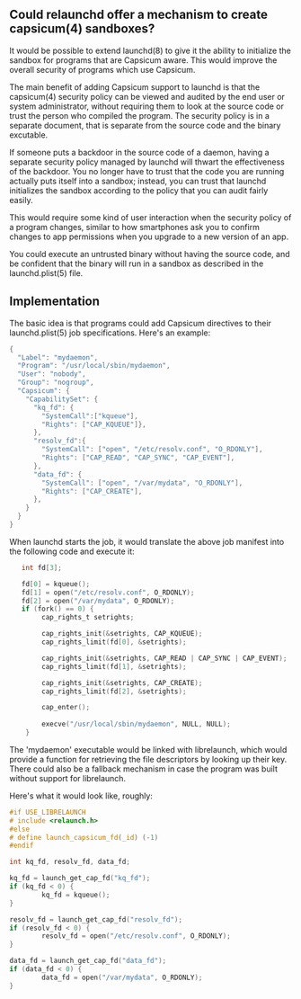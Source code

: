 Could relaunchd offer a mechanism to create capsicum(4) sandboxes?
-----------------------------------------------------------------

  It would be possible to extend launchd(8) to give it the ability to
initialize the sandbox for programs that are Capsicum aware. This would improve
the overall security of programs which use Capsicum.

  The main benefit of adding Capsicum support to launchd is that the
capsicum(4) security policy can be viewed and audited by the end user or system
administrator, without requiring them to look at the source code or trust the
person who compiled the program. The security policy is in a separate document,
that is separate from the source code and the binary excutable.

  If someone puts a backdoor in the source code of a daemon, having a separate
security policy managed by launchd will thwart the effectiveness of the
backdoor. You no longer have to trust that the code you are running actually
puts itself into a sandbox; instead, you can trust that launchd initializes the
sandbox according to the policy that you can audit fairly easily.

  This would require some kind of user interaction when the security policy of
a program changes, similar to how smartphones ask you to confirm changes to app
permissions when you upgrade to a new version of an app.

 You could execute an untrusted binary without having the source code,
  and be confident that the binary will run in a sandbox as described in the
launchd.plist(5) file. 

## Implementation

The basic idea is that programs could add Capsicum directives to their
launchd.plist(5) job specifications. Here's an example:

```C
{
  "Label": "mydaemon",
  "Program": "/usr/local/sbin/mydaemon",
  "User": "nobody",
  "Group": "nogroup",
  "Capsicum": {
    "CapabilitySet": {
      "kq_fd": {
        "SystemCall":["kqueue"], 
        "Rights": ["CAP_KQUEUE"]},
      },
      "resolv_fd":{
        "SystemCall": ["open", "/etc/resolv.conf", "O_RDONLY"], 
        "Rights": ["CAP_READ", "CAP_SYNC", "CAP_EVENT"],
      },
      "data_fd": {
        "SystemCall": ["open", "/var/mydata", "O_RDONLY"], 
        "Rights": ["CAP_CREATE"],
      },
    }
  }
}
```

When launchd starts the job, it would translate the above
job manifest into the following code and execute it:

```C
   int fd[3];

   fd[0] = kqueue();
   fd[1] = open("/etc/resolv.conf", O_RDONLY);
   fd[2] = open("/var/mydata", O_RDONLY);
   if (fork() == 0) {
        cap_rights_t setrights;

        cap_rights_init(&setrights, CAP_KQUEUE);
        cap_rights_limit(fd[0], &setrights);

        cap_rights_init(&setrights, CAP_READ | CAP_SYNC | CAP_EVENT);
        cap_rights_limit(fd[1], &setrights);

        cap_rights_init(&setrights, CAP_CREATE);
        cap_rights_limit(fd[2], &setrights);

        cap_enter();
        
        execve("/usr/local/sbin/mydaemon", NULL, NULL);
    }
```
   
The 'mydaemon' executable would be linked with librelaunch,
which would provide a function for retrieving the file descriptors
by looking up their key. There could also be a fallback mechanism
in case the program was built without support for librelaunch.

Here's what it would look like, roughly:

```C
#if USE_LIBRELAUNCH
# include <relaunch.h>
#else
# define launch_capsicum_fd(_id) (-1)
#endif

int kq_fd, resolv_fd, data_fd;

kq_fd = launch_get_cap_fd("kq_fd");
if (kq_fd < 0) {
        kq_fd = kqueue();
}

resolv_fd = launch_get_cap_fd("resolv_fd");
if (resolv_fd < 0) {
        resolv_fd = open("/etc/resolv.conf", O_RDONLY);
}

data_fd = launch_get_cap_fd("data_fd");
if (data_fd < 0) {
        data_fd = open("/var/mydata", O_RDONLY);
}
```
